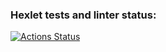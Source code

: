 ### Hexlet tests and linter status:
[![Actions Status](https://github.com/TimurDavlet/python-project-50/actions/workflows/hexlet-check.yml/badge.svg)](https://github.com/TimurDavlet/python-project-50/actions)